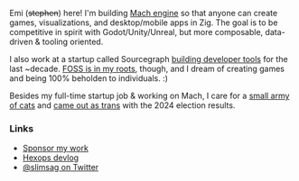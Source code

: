 Emi (~~stephen~~) here! I'm building [Mach engine](https://machengine.org) so that anyone can create games, visualizations, and desktop/mobile apps in Zig. The goal is to be competitive in spirit with Godot/Unity/Unreal, but more composable, data-driven & tooling oriented.

I also work at a startup called Sourcegraph [building developer tools](https://slimsag.com) for the last ~decade. [FOSS is in my roots](https://devlog.hexops.com/2021/increasing-my-contribution-to-zig-to-200-a-month/#i-grew-up-playing-linux-games-like-mania-drive), though, and I dream of creating games and being 100% beholden to individuals. :)

Besides my full-time startup job & working on Mach, I care for a [small army of cats](https://imgur.com/gallery/m6FxZ85) and [came out as trans](https://slimsag.com/about) with the 2024 election results.

### Links

* [Sponsor my work](https://github.com/sponsors/slimsag)
* [Hexops devlog](https://devlog.hexops.com/)
* [@slimsag on Twitter](https://twitter.com/slimsag)
